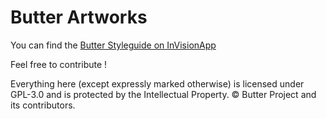 Butter Artworks
================

You can find the [Butter Styleguide on InVisionApp](https://projects.invisionapp.com/boards/8F2IY02YAXCD/)

Feel free to contribute !

Everything here (except expressly marked otherwise) is licensed under GPL-3.0 and is protected by the Intellectual Property.
© Butter Project and its contributors.
